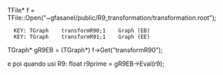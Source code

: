 TFile* f = TFile::Open("~gfasanel/public/R9_transformation/transformation.root");
```
  KEY: TGraph    transformR90;1    Graph (EB)
  KEY: TGraph    transformR91;1    Graph (EE)
```
TGraph* gR9EB = (TGraph*) f->Get("transformR90");

e poi quando usi R9:
float r9prime = gR9EB->Eval(r9);
